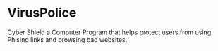 # VirusPolice
Cyber Shield a Computer Program that helps protect users from using Phising links and browsing bad websites.
